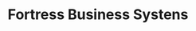 ---
title: "Fortress Business Systens"
url: /post-falls/fortress-business-systens/
shop: computer
---